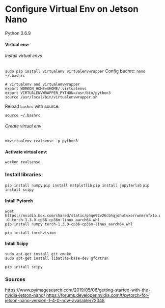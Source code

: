 # Configure Virtual Env on Jetson Nano

Python 3.6.9

#### Virtual env:

###### Install virtual envs
`sudo pip install virtualenv virtualenvwrapper`
Config bachrc:
`nano ~/.bashrc`
```
# virtualenv and virtualenvwrapper
export WORKON_HOME=$HOME/.virtualenvs
export VIRTUALENVWRAPPER_PYTHON=/usr/bin/python3
source /usr/local/bin/virtualenvwrapper.sh
```
Reload `bashrc` with source:

`source ~/.bashrc`


###### Create virtual env

`mkvirtualenv realsense -p python3`


#### Activate virtual env:
`workon realsense`


### Install libraries
`pip install numpy`
`pip install matplotlib`
`pip install jupyterlab`
`pip install scipy`


#### Intall Pytorch
```
wget https://nvidia.box.com/shared/static/phqe92v26cbhqjohwtvxorrwnmrnfx1o.whl -O torch-1.3.0-cp36-cp36m-linux_aarch64.whl
pip install numpy torch-1.3.0-cp36-cp36m-linux_aarch64.whl

pip install torchvision
```
#### Intall Scipy
```
sudo apt-get install git cmake
sudo apt-get install libatlas-base-dev gfortran
```
`
pip install scipy
`

### Sources
https://www.pyimagesearch.com/2019/05/06/getting-started-with-the-nvidia-jetson-nano/
https://forums.developer.nvidia.com/t/pytorch-for-jetson-nano-version-1-4-0-now-available/72048
